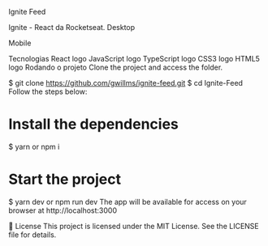 
Ignite Feed

Ignite - React da Rocketseat.
Desktop

Mobile


Tecnologias
React logo JavaScript logo TypeScript logo CSS3 logo HTML5 logo
Rodando o projeto
Clone the project and access the folder.

$ git clone https://github.com/gwillms/ignite-feed.git
$ cd Ignite-Feed
Follow the steps below:

# Install the dependencies
$ yarn or npm i
# Start the project
$ yarn dev or npm run dev
The app will be available for access on your browser at http://localhost:3000

📝 License
This project is licensed under the MIT License. See the LICENSE file for details.